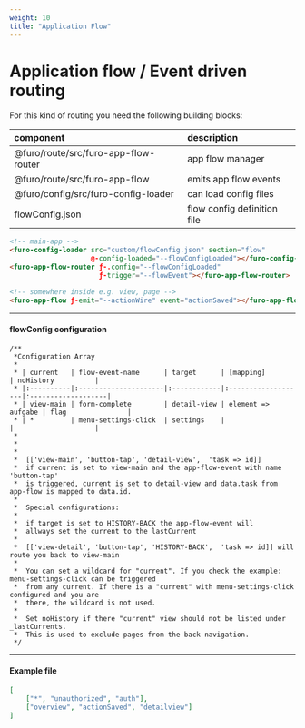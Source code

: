 ```yaml
---
weight: 10
title: "Application Flow"
---
```


# Application flow / Event driven routing

For this kind of routing you need the following building blocks:

| component                        | description                       |
|:---------------------------------|:----------------------------------|
| @furo/route/src/furo-app-flow-router | app flow manager
| @furo/route/src/furo-app-flow        | emits app flow events
| @furo/config/src/furo-config-loader  | can load config files
| flowConfig.json                  | flow config definition file       |

``` html
<!-- main-app -->
<furo-config-loader src="custom/flowConfig.json" section="flow"  
                    @-config-loaded="--flowConfigLoaded"></furo-config-loader> 
<furo-app-flow-router ƒ-.config="--flowConfigLoaded" 
                      ƒ-trigger="--flowEvent"></furo-app-flow-router>

<!-- somewhere inside e.g. view, page -->
<furo-app-flow ƒ-emit="--actionWire" event="actionSaved"></furo-app-flow>

```
---

#### flowConfig configuration

```
/**
 *Configuration Array
 *
 * | current   | flow-event-name      | target      | [mapping]          | noHistory          |
 * |:----------|:---------------------|:------------|:-------------------|:-------------------|
 * | view-main | form-complete        | detail-view | element => aufgabe | flag               |
 * | *         | menu-settings-click  | settings    |                    |                    |
 *
 *
 *
 *  [['view-main', 'button-tap', 'detail-view',  'task => id]]
 *  if current is set to view-main and the app-flow-event with name 'button-tap' 
 *  is triggered, current is set to detail-view and data.task from app-flow is mapped to data.id.
 *
 *  Special configurations:
 *
 *  if target is set to HISTORY-BACK the app-flow-event will 
 *  allways set the current to the lastCurrent
 *
 *  [['view-detail', 'button-tap', 'HISTORY-BACK',  'task => id]] will route you back to view-main
 *
 *  You can set a wildcard for "current". If you check the example: menu-settings-click can be triggered
 *  from any current. If there is a "current" with menu-settings-click configured and you are 
 *  there, the wildcard is not used.
 *
 *  Set noHistory if there "current" view should not be listed under _lastCurrents. 
 *  This is used to exclude pages from the back navigation.
 */
```
---

#### Example file
``` json
[
    ["*", "unauthorized", "auth"],
    ["overview", "actionSaved", "detailview"]
]
```
